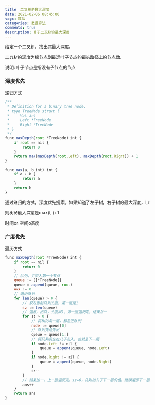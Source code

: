 ```yaml
---
title: 二叉树的最大深度
date: 2021-02-06 08:45:00
tags: 算法
categories: 数据算法
comments: true
description: 关于二叉树的最大深度
---
```


给定一个二叉树，找出其最大深度。

二叉树的深度为根节点到最远叶子节点的最长路径上的节点数。

说明: 叶子节点是指没有子节点的节点

### 深度优先

递归方式

``` javascript
/**
 * Definition for a binary tree node.
 * type TreeNode struct {
 *     Val int
 *     Left *TreeNode
 *     Right *TreeNode
 * }
 */
func maxDepth(root *TreeNode) int {
    if root == nil {
        return 0
    }
    return max(maxDepth(root.Left), maxDepth(root.Right)) + 1
}

func max(a, b int) int {
    if a > b {
        return a
    }
    return b
}
```
通过递归的方式，深度优先搜索，如果知道了左子树，右子树的最大深度，l,r

则树的最大深度是max(l,r)+1

时间on
空间o高度

### 广度优先

遍历方式

``` javascript
func maxDepth(root *TreeNode) int {
    if root == nil {
        return 0
    }
    // 队列，并加入第一个节点
    queue := []*TreeNode{}
    queue = append(queue, root)
    ans := 0
    // 遍历队列
    for len(queue) > 0 {
    	// 获取当前队列长度，第一层是1
        sz := len(queue)
        // 遍历，出队，长度减1，第一层遍历完，结果加一
        for sz > 0 {
        	// 将树的每一层，都放进队列
            node := queue[0]
            // 队列先进先出
            queue = queue[1:]
            // 将队列的左右儿子加入，也就是下一层
            if node.Left != nil {
                queue = append(queue, node.Left)
            }
            if node.Right != nil {
                queue = append(queue, node.Right)
            }
            sz--
        }
        // 结果加一，上一层遍历完，sz=0，队列加入了下一层的值，继续遍历下一层
        ans++
    }
    return ans
}

```